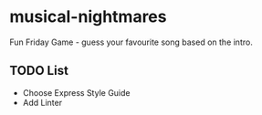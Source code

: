 # musical-nightmares
Fun Friday Game - guess your favourite song based on the intro.

## TODO List
- Choose Express Style Guide
- Add Linter
